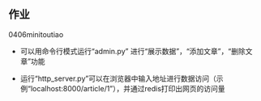 ## 作业

0406minitoutiao

- 可以用命令行模式运行“admin.py” 进行“展示数据”，“添加文章”，“删除文章”功能

- 运行“http_server.py”可以在浏览器中输入地址进行数据访问（示例“localhost:8000/article/1”），并通过redis打印出网页的访问量
